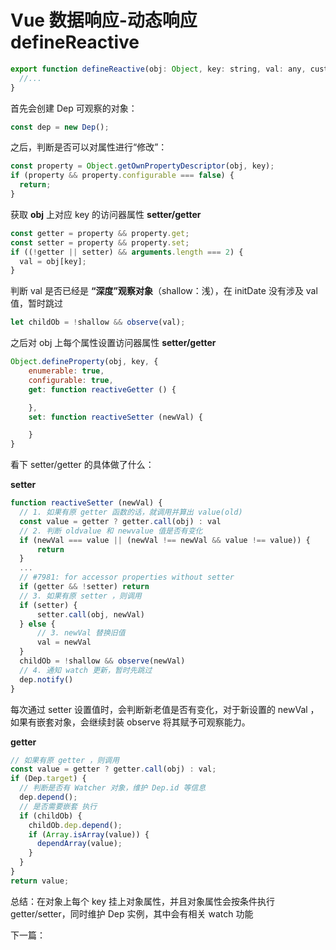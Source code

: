 # Vue 数据响应-动态响应 defineReactive

```js
export function defineReactive(obj: Object, key: string, val: any, customSetter?: ?Function, shallow?: boolean) {
  //...
}
```

首先会创建 Dep 可观察的对象：

```js
const dep = new Dep();
```

之后，判断是否可以对属性进行“修改”：

```js
const property = Object.getOwnPropertyDescriptor(obj, key);
if (property && property.configurable === false) {
  return;
}
```

获取 **obj** 上对应 key 的访问器属性 **setter/getter**

```js
const getter = property && property.get;
const setter = property && property.set;
if ((!getter || setter) && arguments.length === 2) {
  val = obj[key];
}
```

判断 val 是否已经是 **“深度”观察对象**（shallow：浅），在 initDate 没有涉及 val 值，暂时跳过

```js
let childOb = !shallow && observe(val);
```

之后对 obj 上每个属性设置访问器属性 **setter/getter**

```js
Object.defineProperty(obj, key, {
    enumerable: true,
    configurable: true,
    get: function reactiveGetter () {

    },
    set: function reactiveSetter (newVal) {

    }
}
```

看下 setter/getter 的具体做了什么：

**setter**

```js
function reactiveSetter (newVal) {
  // 1. 如果有原 getter 函数的话，就调用并算出 value(old)
  const value = getter ? getter.call(obj) : val
  // 2. 判断 oldvalue 和 newvalue 值是否有变化
  if (newVal === value || (newVal !== newVal && value !== value)) {
      return
  }
  ...
  // #7981: for accessor properties without setter
  if (getter && !setter) return
  // 3. 如果有原 setter ，则调用
  if (setter) {
      setter.call(obj, newVal)
  } else {
      // 3. newVal 替换旧值
      val = newVal
  }
  childOb = !shallow && observe(newVal)
  // 4. 通知 watch 更新，暂时先跳过
  dep.notify()
}

```

每次通过 setter 设置值时，会判断新老值是否有变化，对于新设置的 newVal ，如果有嵌套对象，会继续封装 observe 将其赋予可观察能力。

**getter**

```js
// 如果有原 getter ，则调用
const value = getter ? getter.call(obj) : val;
if (Dep.target) {
  // 判断是否有 Watcher 对象，维护 Dep.id 等信息
  dep.depend();
  // 是否需要嵌套 执行
  if (childOb) {
    childOb.dep.depend();
    if (Array.isArray(value)) {
      dependArray(value);
    }
  }
}
return value;
```

总结：在对象上每个 key 挂上对象属性，并且对象属性会按条件执行 getter/setter，同时维护 Dep 实例，其中会有相关 watch 功能

下一篇：
